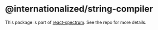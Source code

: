 # @internationalized/string-compiler

This package is part of [react-spectrum](https://github.com/adobe/react-spectrum). See the repo for more details.

